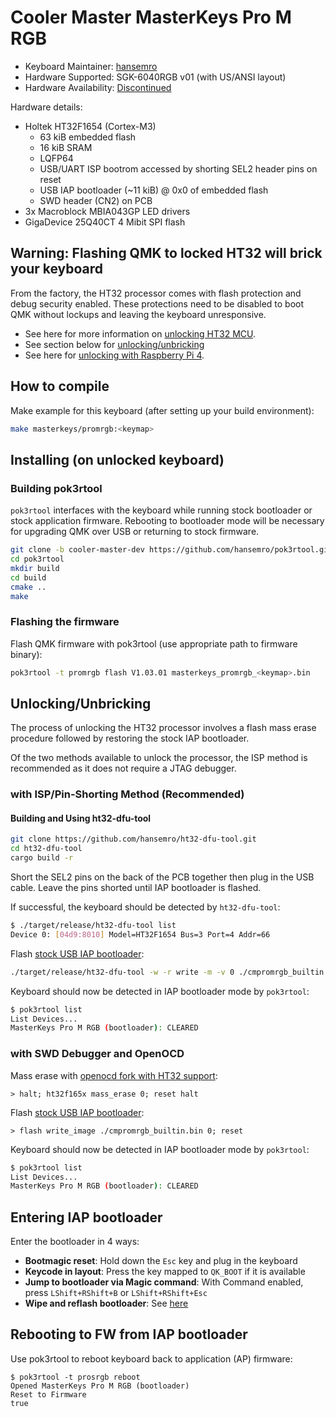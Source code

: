 # Cooler Master MasterKeys Pro M RGB

* Keyboard Maintainer: [hansemro](https://github.com/hansemro)
* Hardware Supported: SGK-6040RGB v01 (with US/ANSI layout)
* Hardware Availability: [Discontinued](https://www.coolermaster.com/catalog/peripheral/keyboards/masterkeys-pro-m-rgb/)

Hardware details:
* Holtek HT32F1654 (Cortex-M3)
    * 63 kiB embedded flash
    * 16 kiB SRAM
    * LQFP64
    * USB/UART ISP bootrom accessed by shorting SEL2 header pins on reset
    * USB IAP bootloader (~11 kiB) @ 0x0 of embedded flash
    * SWD header (CN2) on PCB
* 3x Macroblock MBIA043GP LED drivers
* GigaDevice 25Q40CT 4 Mibit SPI flash

## Warning: Flashing QMK to locked HT32 will brick your keyboard

From the factory, the HT32 processor comes with flash protection and debug security enabled. These protections need to be disabled to boot QMK without lockups and leaving the keyboard unresponsive.

* See here for more information on [unlocking HT32 MCU](https://github.com/pok3r-custom/pok3r_re_firmware/wiki/HT32-Unlocking).
* See section below for [unlocking/unbricking](#UnlockingUnbricking)
* See here for [unlocking with Raspberry Pi 4](https://github.com/mateuszradomski/re-masterkeys/issues/1#issuecomment-1143137173).

## How to compile

Make example for this keyboard (after setting up your build environment):

```bash
make masterkeys/promrgb:<keymap>
```
## Installing (on unlocked keyboard)

### Building pok3rtool

`pok3rtool` interfaces with the keyboard while running stock bootloader or stock application firmware. Rebooting to bootloader mode will be necessary for upgrading QMK over USB or returning to stock firmware.

```bash
git clone -b cooler-master-dev https://github.com/hansemro/pok3rtool.git --recursive
cd pok3rtool
mkdir build
cd build
cmake ..
make
```

### Flashing the firmware

Flash QMK firmware with pok3rtool (use appropriate path to firmware binary):

```bash
pok3rtool -t promrgb flash V1.03.01 masterkeys_promrgb_<keymap>.bin
```

## Unlocking/Unbricking

The process of unlocking the HT32 processor involves a flash mass erase procedure followed by restoring the stock IAP bootloader.

Of the two methods available to unlock the processor, the ISP method is recommended as it does not require a JTAG debugger.

### with ISP/Pin-Shorting Method (Recommended)

#### Building and Using ht32-dfu-tool

```bash
git clone https://github.com/hansemro/ht32-dfu-tool.git
cd ht32-dfu-tool
cargo build -r
```

Short the SEL2 pins on the back of the PCB together then plug in the USB cable. Leave the pins shorted until IAP bootloader is flashed.

If successful, the keyboard should be detected by `ht32-dfu-tool`:

```bash
$ ./target/release/ht32-dfu-tool list
Device 0: [04d9:8010] Model=HT32F1654 Bus=3 Port=4 Addr=66
```

Flash [stock USB IAP bootloader](https://github.com/hansemro/pok3r_re_firmware/raw/cmpromrgb/disassemble/cmpromrgb/builtin/cmpromrgb_builtin.bin):

```bash
./target/release/ht32-dfu-tool -w -r write -m -v 0 ./cmpromrgb_builtin.bin
```

Keyboard should now be detected in IAP bootloader mode by `pok3rtool`:

```bash
$ pok3rtool list
List Devices...
MasterKeys Pro M RGB (bootloader): CLEARED
```

### with SWD Debugger and OpenOCD

Mass erase with [openocd fork with HT32 support](https://github.com/hansemro/openocd-ht32/tree/ht32f165x-dev):

```
> halt; ht32f165x mass_erase 0; reset halt
```

Flash [stock USB IAP bootloader](https://github.com/hansemro/pok3r_re_firmware/raw/cmpromrgb/disassemble/cmpromrgb/builtin/cmpromrgb_builtin.bin):

```
> flash write_image ./cmpromrgb_builtin.bin 0; reset
```

Keyboard should now be detected in IAP bootloader mode by `pok3rtool`:

```bash
$ pok3rtool list
List Devices...
MasterKeys Pro M RGB (bootloader): CLEARED
```

## Entering IAP bootloader

Enter the bootloader in 4 ways:

* **Bootmagic reset**: Hold down the `Esc` key and plug in the keyboard
* **Keycode in layout**: Press the key mapped to `QK_BOOT` if it is available
* **Jump to bootloader via Magic command**: With Command enabled, press `LShift+RShift+B` or `LShift+RShift+Esc`
* **Wipe and reflash bootloader**: See [here](#UnlockingUnbricking)

## Rebooting to FW from IAP bootloader

Use pok3rtool to reboot keyboard back to application (AP) firmware:

```
$ pok3rtool -t prosrgb reboot
Opened MasterKeys Pro M RGB (bootloader)
Reset to Firmware
true
```

